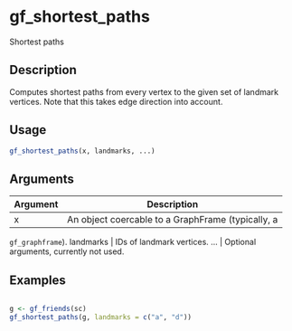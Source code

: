 # gf_shortest_paths


Shortest paths




## Description

Computes shortest paths from every vertex to the given set of landmark vertices.
  Note that this takes edge direction into account.





## Usage
```r
gf_shortest_paths(x, landmarks, ...)
```




## Arguments


Argument      |Description
------------- |----------------
x | An object coercable to a GraphFrame (typically, a
``gf_graphframe``).
landmarks | IDs of landmark vertices.
... | Optional arguments, currently not used.






## Examples

```r

g <- gf_friends(sc)
gf_shortest_paths(g, landmarks = c("a", "d"))

```




